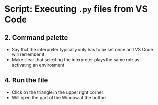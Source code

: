 # Script: Executing `.py` files from VS Code

## 2. Command palette

- Say that the interpreter typically only has to be set once and VS Code will remember
  it
- Make clear that selecting the interpreter plays the same role as activating an
  environment

## 4. Run the file

- Click on the triangle in the upper right corner
- Will open the part of the Window at the bottom
